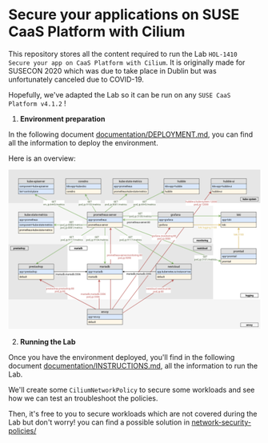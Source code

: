 # Secure your applications on SUSE CaaS Platform with Cilium

This repository stores all the content required to run the Lab
`HOL-1410 Secure your app on CaaS Platform with Cilium`. It is originally
made for SUSECON 2020 which was due to take place in Dublin but
was unfortunately canceled due to COVID-19.

Hopefully, we've adapted the Lab so it can be run on any
`SUSE CaaS Platform v4.1.2` !

1. **Environment preparation**

In the following document [documentation/DEPLOYMENT.md](documentation/DEPLOYMENT.md),
you can find all the information to deploy the environment.

Here is an overview:

![](documentation/susecon2020.png)

2. **Running the Lab**

Once you have the environment deployed, you'll find in the following document
[documentation/INSTRUCTIONS.md](documentation/INSTRUCTIONS.md), all the
information to run the Lab.

We'll create some `CiliumNetworkPolicy` to secure some workloads
and see how we can test an troubleshoot the policies.

Then, it's free to you to secure workloads which are not covered during
the Lab but don't worry! you can find a possible solution in
[network-security-policies/](network-security-policies)
